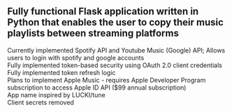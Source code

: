 ## Fully functional Flask application written in Python that enables the user to copy their music playlists between streaming platforms
Currently implemented Spotify API and Youtube Music (Google) API; Allows users to login with spotify and google accounts<br/>
Fully implemented token-based security using OAuth 2.0 client credentials<br/>
Fully implemented token refresh logic<br/>
Plans to implement Apple Music - requires Apple Developer Program subscription to access Apple ID API ($99 annual subscription)<br/>
App name inspired by LUCKI/tune<br/>
Client secrets removed
